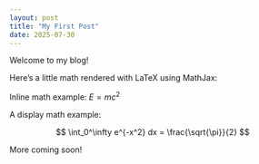 ```yaml
---
layout: post
title: "My First Post"
date: 2025-07-30
---
```


Welcome to my blog!

Here’s a little math rendered with LaTeX using MathJax:

Inline math example: $E = mc^2$

A display math example:

$$
\int_0^\infty e^{-x^2} dx = \frac{\sqrt{\pi}}{2}
$$

More coming soon!
